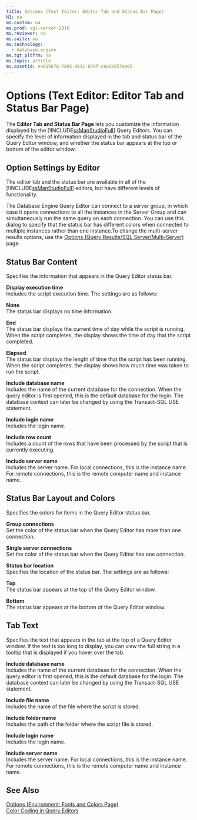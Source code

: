 ```yaml
---
title: Options (Text Editor: Editor Tab and Status Bar Page)
H1: na
ms.custom: na
ms.prod: sql-server-2016
ms.reviewer: na
ms.suite: na
ms.technology: 
  - database-engine
ms.tgt_pltfrm: na
ms.topic: article
ms.assetid: e4815678-7885-4631-878f-c6a2b857ee05
---
```

# Options (Text Editor: Editor Tab and Status Bar Page)
  The **Editor Tab and Status Bar Page** lets you customize the information displayed by the [!INCLUDE[ssManStudioFull](../../Token/Other/ssManStudioFull_md.md)] Query Editors. You can specify the level of information displayed in the tab and status bar of the Query Editor window, and whether the status bar appears at the top or bottom of the editor window.  
  
## Option Settings by Editor  
 The editor tab and the status bar are available in all of the [!INCLUDE[ssManStudioFull](../../Token/Other/ssManStudioFull_md.md)] editors, but have different levels of functionality.  
  
 The Database Engine Query Editor can connect to a server group, in which case it opens connections to all the instances in the Server Group and can simultaneously run the same query on each connection. You can use this dialog to specify that the status bar has different colors when connected to multiple instances rather than one instance.To change the multi\-server results options, use the [Options \(Query Results\/SQL Server\/Multi\-Server\)](../../Topics/TopicNameNotContainA/Options--Query-Results---SQL-Server---Multi-Server-.md) page.  
  
## Status Bar Content  
 Specifies the information that appears in the Query Editor status bar.  
  
 **Display execution time**  
 Includes the script execution time. The settings are as follows:  
  
 **None**  
 The status bar displays no time information.  
  
 **End**  
 The status bar displays the current time of day while the script is running. When the script completes, the display shows the time of day that the script completed.  
  
 **Elapsed**  
 The status bar displays the length of time that the script has been running. When the script completes, the display shows how much time was taken to run the script.  
  
 **Include database name**  
 Includes the name of the current database for the connection. When the query editor is first opened, this is the default database for the login. The database context can later be changed by using the Transact\-SQL USE statement.  
  
 **Include login name**  
 Includes the login name.  
  
 **Include row count**  
 Includes a count of the rows that have been processed by the script that is currently executing.  
  
 **Include server name**  
 Includes the server name. For local connections, this is the instance name. For remote connections, this is the remote computer name and instance name.  
  
## Status Bar Layout and Colors  
 Specifies the colors for items in the Query Editor status bar.  
  
 **Group connections**  
 Set the color of the status bar when the Query Editor has more than one connection.  
  
 **Single server connections**  
 Set the color of the status bar when the Query Editor has one connection.  
  
 **Status bar location**  
 Specifies the location of the status bar. The settings are as follows:  
  
 **Top**  
 The status bar appears at the top of the Query Editor window.  
  
 **Bottom**  
 The status bar appears at the bottom of the Query Editor window.  
  
## Tab Text  
 Specifies the text that appears in the tab at the top of a Query Editor window. If the text is too long to display, you can view the full string in a tooltip that is displayed if you hover over the tab.  
  
 **Include database name**  
 Includes the name of the current database for the connection. When the query editor is first opened, this is the default database for the login. The database context can later be changed by using the Transact\-SQL USE statement.  
  
 **Include file name**  
 Includes the name of the file where the script is stored.  
  
 **Include folder name**  
 Includes the path of the folder where the script file is stored.  
  
 **Include login name**  
 Includes the login name.  
  
 **Include server name**  
 Includes the server name. For local connections, this is the instance name. For remote connections, this is the remote computer name and instance name.  
  
## See Also  
 [Options &#40;Environment: Fonts and Colors Page&#41;](../Topic/Options%20\(Environment:%20Fonts%20and%20Colors%20Page\).md)   
 [Color Coding in Query Editors](../../Topics/TopicNameNotContainA/Color-Coding-in-Query-Editors.md)  
  
  